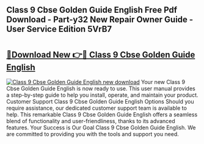 ## Class 9 Cbse Golden Guide English Free Pdf Download - Part-y32 New Repair Owner Guide - User Service Edition 5VrB7

# <h2><a href="http://bc65868.oget.top/?id=Class+9+Cbse+Golden+Guide+English">🔗Download New 👉🔴 Class 9 Cbse Golden Guide English</a></h2>

[![Class 9 Cbse Golden Guide English new download](https://i.imgur.com/5g1atiW.png)](http://bc65868.oget.top/?id=Class+9+Cbse+Golden+Guide+English)
Your new Class 9 Cbse Golden Guide English is now ready to use. This user manual provides a step-by-step guide to help you install, operate, and maintain your product. Customer Support Class 9 Cbse Golden Guide English Options Should you require assistance, our dedicated customer support team is available to help. This remarkable Class 9 Cbse Golden Guide English offers a seamless blend of functionality and user-friendliness, thanks to its advanced features. Your Success is Our Goal Class 9 Cbse Golden Guide English. We are committed to providing you with the tools and support you need.
